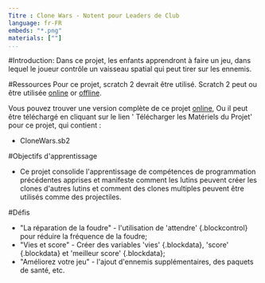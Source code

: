 ```yaml
---
Titre : Clone Wars - Notent pour Leaders de Club
language: fr-FR
embeds: "*.png"
materials: [""]
...
```


#Introduction:
Dans ce projet, les enfants apprendront à faire un jeu, dans lequel le joueur contrôle un vaisseau spatial qui peut tirer sur les ennemis.

#Ressources
Pour ce projet, scratch 2 devrait être utilisé. Scratch 2 peut ou être utilisée <a href="http://scratch.mit.edu/projects/editor/">online</a> or <a href="http://scratch.mit.edu/scratch2download/">offline</a>.

Vous pouvez trouver une version complète de ce projet <a href="http://scratch.mit.edu/projects/46018140/#editor">online</a>, Ou il peut être téléchargé en cliquant sur le lien ' Télécharger les Matériels du Projet' pour ce projet, qui contient :

+ CloneWars.sb2

#Objectifs d'apprentissage
+ Ce projet consolide l'apprentissage de compétences de programmation précédentes apprises et manifeste comment les lutins peuvent créer les clones d'autres lutins et comment des clones multiples peuvent être utilisés comme des projectiles.

#Défis
+ "La réparation de la foudre" - l'utilisation de 'attendre' {.blockcontrol} pour réduire la fréquence de la foudre;
+ "Vies et score" - Créer des variables 'vies' {.blockdata}, 'score' {.blockdata} et 'meilleur score' {.blockdata};
+ "Améliorez votre jeu" - l'ajout d'ennemis supplémentaires, des paquets de santé, etc.